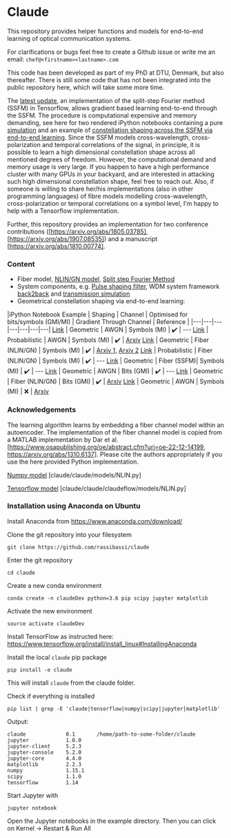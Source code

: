 # Claude
This repository provides helper functions and models for end-to-end learning of optical communication systems.

For clarifications or bugs feel free to create a Github issue or write me an email: `chef@<firstname><lastname>.com`

This code has been developed as part of my PhD at DTU, Denmark, but also thereafter. There is still some code that has not been integrated into the public repository here, which will take some more time.

The [latest update](examples/tf_wdmSystem-learning.ipynb), an implementation of the split-step Fourier method (SSFM) in Tensorflow, allows gradient based learning end-to-end through the SSFM. The procedure is computational expensive and memory demanding, see here for two rendered iPython notebooks containing a pure [simulation](examples/tf_wdmSystem.html) and an example of [constellation shaping across the SSFM via end-to-end learning](examples/tf_wdmSystem-learning.html). Since the SSFM models cross-wavelength, cross-polarization and temporal correlations of the signal, in principle, it is possible to learn a high dimensional constellation shape across all mentioned degrees of freedom. However, the computational demand and memory usage is very large. If you happen to have a high performance cluster with many GPUs in your backyard, and are interested in attacking such high dimensional constellation shape, feel free to reach out. Also, if someone is willing to share her/his implementations (also in other programming languages) of fibre models modelling cross-wavelength, cross-polarization or temporal correlations on a symbol level, I'm happy to help with a Tensorflow implementation.

Further, this repository provides an implementation for two conference contributions ([https://arxiv.org/abs/1805.03785], [https://arxiv.org/abs/1907.08535]) and a manuscript [https://arxiv.org/abs/1810.00774].

### Content
- Fiber model, [NLIN/GN model](examples/np_NLINmodel.ipynb), [Split step Fourier Method](claude/claude/claudeflow/models/SSFstatic.py)
- System components, e.g. [Pulse shaping filter](examples/tf_pulseshaperB2B.ipynb), WDM system framework [back2back](examples/tf_wdmSystemB2B.ipynb) and [transmission simulation](examples/tf_wdmSystem.ipynb)
- Geometrical constellation shaping via end-to-end learning:

|iPython Notebook Example | Shaping | Channel | Optimised for bits/symbols (GMI/MI) | Gradient Through Channel | Reference |
|---|---|---|---|---|---|---|
[Link](examples/tf_AutoEncoderForGeometricShapingAndAwgn.ipynb) | Geometric | AWGN | Symbols (MI) | :heavy_check_mark: | ---
[Link](examples/tf_AutoEncoderForProbabilisticShapingAndAwgn.ipynb) | Probabilistic | AWGN | Symbols (MI) | :heavy_check_mark: | [Arxiv](https://arxiv.org/abs/1906.07748)
[Link](examples/tf_AutoEncoderForGeometricShapingAndNlinModel.ipynb) | Geometric | Fiber (NLIN/GN)	| Symbols (MI) | :heavy_check_mark: | [Arxiv 1](https://arxiv.org/abs/1805.03785), [Arxiv 2](https://arxiv.org/abs/1810.00774)
[Link](examples/examples/tf_AutoEncoderForProbabilisticShapingAndNlinModel.ipynb) | Probabilistic | Fiber (NLIN/GN) | Symbols (MI) | :heavy_check_mark: | ---
[Link](examples/tf_wdmSystem-learning.ipynb) | Geometric | Fiber (SSFM)| Symbols (MI) | :heavy_check_mark: | ---
[Link](examples/tf_AutoEncoderForGeometricShapingAwgnGmi.ipynb) | Geometric | AWGN | Bits (GMI) | :heavy_check_mark: | ---
[Link](examples/tf_AutoEncoderForGeometricShapingNlinGmi.ipynb) | Geometric | Fiber (NLIN/GN)	| Bits (GMI) | :heavy_check_mark: | [Arxiv](https://arxiv.org/abs/1907.08535)
[Link](examples/tf_AutoEncoderForGeometricShapingAndBlindAwgn.ipynb) | Geometric | AWGN | Symbols (MI) | :x: | [Arxiv](https://arxiv.org/abs/1804.02276)

### Acknowledgements
The learning algorithm learns by embedding a fiber channel model within an autoencoder. The implementation of the fiber channel model is copied from a MATLAB implementation by Dar et al. [https://www.osapublishing.org/oe/abstract.cfm?uri=oe-22-12-14199, https://arxiv.org/abs/1310.6137]. Please cite the authors appropriately if you use the here provided Python implementation.

[Numpy model](claude/claude/models/NLIN.py) [claude/claude/models/NLIN.py]

[Tensorflow model](claude/claude/claudeflow/models/NLIN.py) [claude/claude/claudeflow/models/NLIN.py]

### Installation using Anaconda on Ubuntu
Install Anaconda from https://www.anaconda.com/download/

Clone the git repository into your filesystem
```
git clone https://github.com/rassibassi/claude
```
Enter the git repository
```
cd claude
```
Create a new conda environment
```
conda create -n claudeDev python=3.6 pip scipy jupyter matplotlib
```
Activate the new environment
```
source activate claudeDev
```
Install TensorFlow as instructed here: https://www.tensorflow.org/install/install_linux#InstallingAnaconda

Install the local `claude` pip package
```
pip install -e claude
```
This will install `claude` from the claude folder.

Check if everything is installed
```
pip list | grep -E 'claude|tensorflow|numpy|scipy|jupyter|matplotlib'
```
Output:
```
claude             0.1       /home/path-to-some-folder/claude
jupyter            1.0.0     
jupyter-client     5.2.3     
jupyter-console    5.2.0     
jupyter-core       4.4.0     
matplotlib         2.2.3     
numpy              1.15.1    
scipy              1.1.0     
tensorflow         1.14
```

Start Jupyter with
```
jupyter notebook
```

Open the Jupyter notebooks in the example directory.
Then you can click on Kernel -> Restart & Run All




